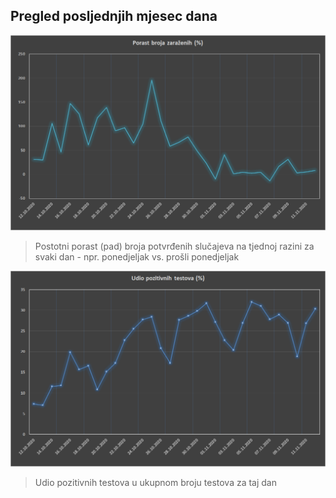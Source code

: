 ## Pregled posljednjih mjesec dana

![image](/grafovi/1211_zarazeni.png)

> Postotni porast (pad) broja potvrđenih slučajeva na tjednoj razini za svaki dan - npr. ponedjeljak vs. prošli ponedjeljak

![image](/grafovi/1211_testovi.png)

> Udio pozitivnih testova u ukupnom broju testova za taj dan
